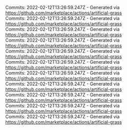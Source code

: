 Commits: 2022-02-12T13:26:59.247Z - Generated via https://github.com/marketplace/actions/artificial-grass
<br>
Commits: 2022-02-12T13:26:59.247Z - Generated via https://github.com/marketplace/actions/artificial-grass
<br>
Commits: 2022-02-12T13:26:59.247Z - Generated via https://github.com/marketplace/actions/artificial-grass
<br>
Commits: 2022-02-12T13:26:59.247Z - Generated via https://github.com/marketplace/actions/artificial-grass
<br>
Commits: 2022-02-12T13:26:59.247Z - Generated via https://github.com/marketplace/actions/artificial-grass
<br>
Commits: 2022-02-12T13:26:59.247Z - Generated via https://github.com/marketplace/actions/artificial-grass
<br>
Commits: 2022-02-12T13:26:59.247Z - Generated via https://github.com/marketplace/actions/artificial-grass
<br>
Commits: 2022-02-12T13:26:59.247Z - Generated via https://github.com/marketplace/actions/artificial-grass
<br>
Commits: 2022-02-12T13:26:59.247Z - Generated via https://github.com/marketplace/actions/artificial-grass
<br>
Commits: 2022-02-12T13:26:59.247Z - Generated via https://github.com/marketplace/actions/artificial-grass
<br>
Commits: 2022-02-12T13:26:59.247Z - Generated via https://github.com/marketplace/actions/artificial-grass
<br>
